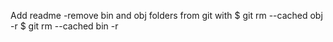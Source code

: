 Add readme
-remove bin and obj folders from git with 
$ git rm --cached obj -r 
$ git rm --cached bin -r